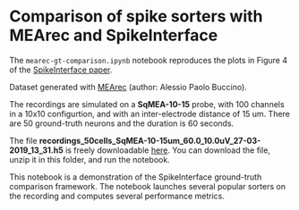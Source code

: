 # Comparison of spike sorters with MEArec and SpikeInterface

The `mearec-gt-comparison.ipynb` notebook reproduces the plots in Figure 4 of the [SpikeInterface paper](https://www.biorxiv.org/content/10.1101/796599v1).

Dataset generated with [MEArec](https://github.com/alejoe91/MEArec) (author: Alessio Paolo Buccino).

The recordings are simulated on a **SqMEA-10-15** probe, with 100 channels in a 10x10 configurtion, and with an inter-electrode distance of 15 um. There are 50 ground-truth neurons and the duration is 60 seconds.

The file **recordings_50cells_SqMEA-10-15um_60.0_10.0uV_27-03-2019_13_31.h5** is freely downloadable [here](https://doi.org/10.5281/zenodo.3260283). You can download the file, unzip it in this folder, and run the notebook.

This notebook is a demonstration of the SpikeInterface ground-truth comparison framework.
The notebook launches several popular sorters on the recording and computes several performance metrics.
